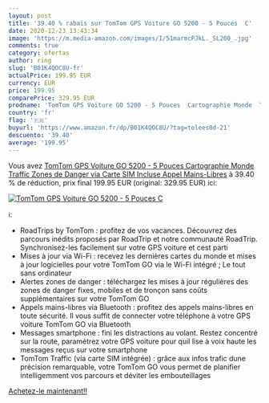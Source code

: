 ```yaml
---
layout: post
title: '39.40 % rabais sur TomTom GPS Voiture GO 5200 - 5 Pouces  C'
date: 2020-12-23 13:43:34
image: 'https://m.media-amazon.com/images/I/51marmcPJkL._SL200_.jpg'
comments: true
category: ofertas
author: ring
slug: 'B01K4QOC8U-fr'
actualPrice: 199.95 EUR
currency: EUR
price: 199.95
comparePrice: 329.95 EUR
prodname: 'TomTom GPS Voiture GO 5200 - 5 Pouces  Cartographie Monde  Traffic  Zones de Danger via Carte SIM Incluse  Appel Mains-Libres'
country: 'fr'
flag: '🇫🇷'
buyurl: 'https://www.amazon.fr/dp/B01K4QOC8U/?tag=tolees0d-21'
descuento: '39.40'
average: '199.95'
---
```


Vous avez [TomTom GPS Voiture GO 5200 - 5 Pouces  Cartographie Monde  Traffic  Zones de Danger via Carte SIM Incluse  Appel Mains-Libres](https://www.amazon.fr/dp/B01K4QOC8U/?tag=tolees0d-21)  à  39.40 % de réduction, prix final  199.95 EUR (original: 329.95 EUR) ici:

[![TomTom GPS Voiture GO 5200 - 5 Pouces  C](https://m.media-amazon.com/images/I/51marmcPJkL._SL200_.jpg)](https://www.amazon.fr/dp/B01K4QOC8U/?tag=tolees0d-21)

ℹ️:

- RoadTrips by TomTom : profitez de vos vacances. Découvrez des parcours inédits proposés par RoadTrip et notre communauté RoadTrip. Synchronisez-les facilement sur votre GPS voiture et cest parti
- Mises à jour via Wi-Fi : recevez les dernières cartes du monde et mises à jour logicielles pour votre TomTom GO via le Wi-Fi intégré ; Le tout sans ordinateur
- Alertes zones de danger : téléchargez les mises à jour régulières des zones de danger fixes, mobiles et de tronçon sans coûts supplémentaires sur votre TomTom GO
- Appels mains-libres via Bluetooth : profitez des appels mains-libres en toute sécurité. Il vous suffit de connecter votre téléphone à votre GPS voiture TomTom GO via Bluetooth
- Messages smartphone : fini les distractions au volant. Restez concentré sur la route, paramétrez votre GPS voiture pour quil lise à voix haute les messages reçus sur votre smartphone
- TomTom Traffic (via carte SIM intégrée) : grâce aux infos trafic dune précision remarquable, votre TomTom GO vous permet de planifier intelligemment vos parcours et déviter les embouteillages

[Achetez-le maintenant!!](https://www.amazon.fr/dp/B01K4QOC8U/?tag=tolees0d-21)
